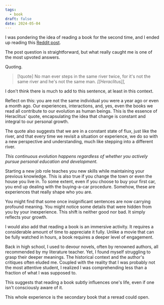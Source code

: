 ```yaml
---
tags:
  - book
draft: false
date: 2024-05-04
---
```

I was pondering the idea of reading a book for the second time, and I ended up reading this [Reddit post](https://www.reddit.com/r/books/comments/pmsnlp/reading_a_book_twice_why_do_some_people_do_it/).

The post question is straightforward, but what really caught me is one of the most upvoted answers.

Quoting.

> [!quote]
> No man ever steps in the same river twice, for it's not the same river and he's not the same man. *[[Heraclitus]],*

I don't think there is much to add to this sentence, at least in this context.

Reflect on this: you are not the same individual you were a year ago or even a month ago. Our experiences, interactions, and, yes, even the books we read all contribute to our evolution as human beings. This is the essence of Heraclitus' quote, encapsulating the idea that change is constant and integral to our personal growth.

The quote also suggests that we are in a constant state of flux, just like the river, and that every time we revisit a situation or experience, we do so with a new perspective and understanding, much like stepping into a different river.

*This continuous evolution happens regardless of whether you actively pursue personal education and development.*

Starting a new job role teaches you new skills while maintaining your previous knowledge. This is also true if you change the town or even the house you live in. To some extent, even if you choose to buy your first car, you end up dealing with the buying-a-car procedure. Somehow, these are experiences that really shape who you are.

You might find that some once insignificant sentences are now carrying profound meaning. You might notice some details that were hidden from you by your inexperience. This shift is neither good nor bad. It simply reflects your growth.

I would also add that reading a book is an immersive activity. It requires a considerable amount of time to appreciate it fully. Unlike a movie that can be fully watched in hours, a book requires a deeper level of engagement.

Back in high school, I used to devour novels, often by renowned authors, all recommended by my literature teacher. Yet, I found myself struggling to grasp their deeper meanings. The historical context and the author's critiques often eluded me. Coupled with the reality that I was probably not the most attentive student, I realized I was comprehending less than a fraction of what I was supposed to.

This suggests that reading a book subtly influences one's life, even if one isn't consciously aware of it.

This whole experience is the secondary book that a reread could open.
